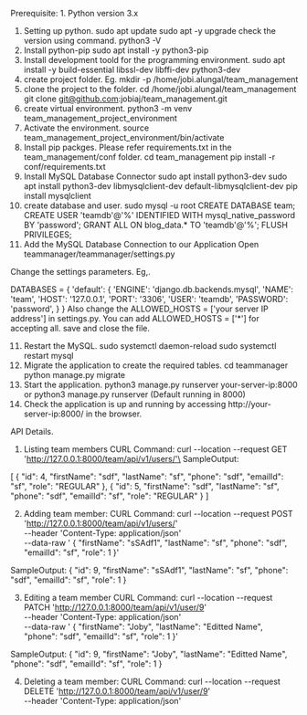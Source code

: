 Prerequisite: 1. Python version 3.x

1. Setting up python.
sudo apt update
sudo apt -y upgrade
check the version using command. python3 -V
2. Install python-pip
sudo apt install -y python3-pip
3. Install development toold for the programming environment.
sudo apt install -y build-essential libssl-dev libffi-dev python3-dev
4. create project folder. Eg. mkdir -p /home/jobi.alungal/team_management
5. clone the project to the folder. 
cd  /home/jobi.alungal/team_management
git clone git@github.com:jobiaj/team_management.git
6. create virtual environment.
python3 -m venv team_management_project_environment
7. Activate the environment.
source team_management_project_environment/bin/activate
8. Install pip packges. Please refer requirements.txt in the team_management/conf folder.
cd team_management
pip install -r conf/requirements.txt
9. Install MySQL Database Connector
sudo apt install python3-dev
sudo apt install python3-dev libmysqlclient-dev default-libmysqlclient-dev
pip install mysqlclient
10. create database and user.
sudo mysql -u root
CREATE DATABASE team;
CREATE USER 'teamdb'@'%' IDENTIFIED WITH mysql_native_password BY 'password';
GRANT ALL ON blog_data.* TO 'teamdb'@'%';
FLUSH PRIVILEGES;
10. Add the MySQL Database Connection to our Application
Open teammanager/teammanager/settings.py

Change the settings parameters. Eg,.

DATABASES = {
    'default': {
        'ENGINE': 'django.db.backends.mysql',
        'NAME': 'team',
        'HOST': '127.0.0.1',
        'PORT': '3306',
        'USER': 'teamdb',
        'PASSWORD': 'password',
    }
}
Also change the ALLOWED_HOSTS = ['your server IP address'] in settings.py. 
You can add  ALLOWED_HOSTS = ['*'] for accepting all.
save and close the file.

11. Restart the MySQL.
sudo systemctl daemon-reload
sudo systemctl restart mysql
12. Migrate the application to create the required tables.
cd teammanager
python manage.py migrate
13. Start the application.
python3 manage.py runserver your-server-ip:8000
or
python3 manage.py runserver (Default running in 8000)
14. Check the application is up and running by accessing http://your-server-ip:8000/ in the browser.

API Details.

1. Listing team members
CURL Command: curl --location --request GET 'http://127.0.0.1:8000/team/api/v1/users/'\
SampleOutput: 

[
    {
        "id": 4,
        "firstName": "sdf",
        "lastName": "sf",
        "phone": "sdf",
        "emailId": "sf",
        "role": "REGULAR"
    },
    {
        "id": 5,
        "firstName": "sdf",
        "lastName": "sf",
        "phone": "sdf",
        "emailId": "sf",
        "role": "REGULAR"
    }
]

2. Adding team member:
CURL Command: 
curl --location --request POST 'http://127.0.0.1:8000/team/api/v1/users/' \
--header 'Content-Type: application/json' \
--data-raw ' {
        "firstName": "sSAdf1",
        "lastName": "sf",
        "phone": "sdf",
        "emailId": "sf",
        "role": 1
    }'

SampleOutput: 
{
    "id": 9,
    "firstName": "sSAdf1",
    "lastName": "sf",
    "phone": "sdf",
    "emailId": "sf",
    "role": 1
}

3. Editing a team member
CURL Command: 
curl --location --request PATCH 'http://127.0.0.1:8000/team/api/v1/user/9' \
--header 'Content-Type: application/json' \
--data-raw ' {
        "firstName": "Joby",
        "lastName": "Editted Name",
        "phone": "sdf",
        "emailId": "sf",
        "role": 1
    }'

SampleOutput: 
{
    "id": 9,
    "firstName": "Joby",
    "lastName": "Editted Name",
    "phone": "sdf",
    "emailId": "sf",
    "role": 1
}

4. Deleting a team member:
CURL Command: 
curl --location --request DELETE 'http://127.0.0.1:8000/team/api/v1/user/9' \
--header 'Content-Type: application/json' 